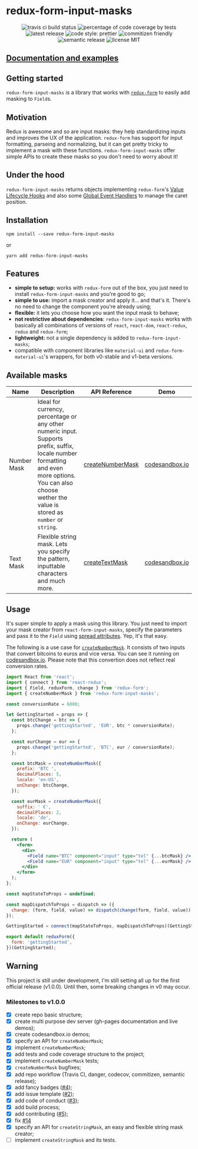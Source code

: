 # redux-form-input-masks

<p align="center">
    <span>
        <img alt="travis ci build status" src="https://img.shields.io/travis/renato-bohler/redux-form-input-masks/master.svg?style=flat-square">
    </span>
    <span>
        <img alt="percentage of code coverage by tests" src="https://img.shields.io/codecov/c/github/renato-bohler/redux-form-input-masks/master.svg?style=flat-square">
    </span>
    <span>
        <img alt="latest release" src="https://img.shields.io/github/release/renato-bohler/redux-form-input-masks/all.svg?style=flat-square">
    </span>
    <span>
        <img alt="code style: prettier" src="https://img.shields.io/badge/code_style-prettier-ff69b4.svg?style=flat-square">
    </span>
    <span>
        <img alt="commitizen friendly" src="https://img.shields.io/badge/commitizen-friendly-brightgreen.svg?style=flat-square">
    </span>
    <span>
        <img alt="semantic release" src="https://img.shields.io/badge/%20%20%F0%9F%93%A6%F0%9F%9A%80-semantic--release-e10079.svg?style=flat-square">
    </span>
    <span>
        <img alt="license MIT" src="https://img.shields.io/github/license/renato-bohler/redux-form-input-masks.svg?style=flat-square">
    </span>
</p>

## [Documentation and examples](https://renato-bohler.github.io/redux-form-input-masks)

## Getting started

`redux-form-input-masks` is a library that works with [`redux-form`](https://github.com/erikras/redux-form) to easily add masking to `Field`s.

## Motivation

Redux is awesome and so are input masks: they help standardizing inputs and improves the UX of the application. `redux-form` has support for input formatting, parseing and normalizing, but it can get pretty tricky to implement a mask with these functions. `redux-form-input-masks` offer simple APIs to create these masks so you don't need to worry about it!

## Under the hood

`redux-form-input-masks` returns objects implementing `redux-form`'s [Value Lifecycle Hooks](https://redux-form.com/7.2.3/docs/valuelifecycle.md/) and also some [Global Event Handlers](https://developer.mozilla.org/en-US/docs/Web/API/GlobalEventHandlers) to manage the caret position.

## Installation

```
npm install --save redux-form-input-masks
```

or

```
yarn add redux-form-input-masks
```

## Features

* **simple to setup:** works with `redux-form` out of the box, you just need to install `redux-form-input-masks` and you're good to go;
* **simple to use:** import a mask creator and apply it... and that's it. There's no need to change the component you're already using;
* **flexible:** it lets you choose how you want the input mask to behave;
* **not restrictive about dependencies**: `redux-form-input-masks` works with basically all combinations of versions of `react`, `react-dom`, `react-redux`, `redux` and `redux-form`;
* **lightweight:** not a single dependency is added to `redux-form-input-masks`;
* compatible with component libraries like `material-ui` and `redux-form-material-ui`'s wrappers, for both v0-stable and v1-beta versions.

## Available masks

| Name        | Description                                                                                                                                                                                                 | API Reference                                                                            | Demo                                                  |
| ----------- | ----------------------------------------------------------------------------------------------------------------------------------------------------------------------------------------------------------- | ---------------------------------------------------------------------------------------- | ----------------------------------------------------- |
| Number Mask | Ideal for currency, percentage or any other numeric input. Supports prefix, suffix, locale number formatting and even more options. You can also choose wether the value is stored as `number` or `string`. | [createNumberMask](https://renato-bohler.github.io/redux-form-input-masks/#/number-mask) | [codesandbox.io](https://codesandbox.io/s/k0op1kwywr) |
| Text Mask   | Flexible string mask. Lets you specify the pattern, inputtable characters and much more.                                                                                                                    | [createTextMask](https://renato-bohler.github.io/redux-form-input-masks/#/text-mask)     | [codesandbox.io](https://codesandbox.io/s/9o5vyqxn84) |

## Usage

It's super simple to apply a mask using this library. You just need to import your mask creator from `react-form-input-masks`, specify the parameters and pass it to the `Field` using [spread attributes](https://reactjs.org/docs/jsx-in-depth.html#spread-attributes). Yep, it's that easy.

The following is a use case for [`createNumberMask`](https://renato-bohler.github.io/redux-form-input-masks/#/number-mask). It consists of two inputs that convert bitcoins to euros and vice versa. You can see it running on [codesandbox.io](https://codesandbox.io/s/v0rj4p6y0). Please note that this convertion does not reflect real conversion rates.

```jsx
import React from 'react';
import { connect } from 'react-redux';
import { Field, reduxForm, change } from 'redux-form';
import { createNumberMask } from 'redux-form-input-masks';

const conversionRate = 6800;

let GettingStarted = props => {
  const btcChange = btc => {
    props.change('gettingStarted', 'EUR', btc * conversionRate);
  };

  const eurChange = eur => {
    props.change('gettingStarted', 'BTC', eur / conversionRate);
  };

  const btcMask = createNumberMask({
    prefix: 'BTC ',
    decimalPlaces: 5,
    locale: 'en-US',
    onChange: btcChange,
  });

  const eurMask = createNumberMask({
    suffix: ' €',
    decimalPlaces: 2,
    locale: 'de',
    onChange: eurChange,
  });

  return (
    <form>
      <div>
        <Field name="BTC" component="input" type="tel" {...btcMask} />
        <Field name="EUR" component="input" type="tel" {...eurMask} />
      </div>
    </form>
  );
};

const mapStateToProps = undefined;

const mapDispatchToProps = dispatch => ({
  change: (form, field, value) => dispatch(change(form, field, value)),
});

GettingStarted = connect(mapStateToProps, mapDispatchToProps)(GettingStarted);

export default reduxForm({
  form: 'gettingStarted',
})(GettingStarted);
```

## Warning

This project is still under development, I'm still setting all up for the first official release (v1.0.0). Until then, some breaking changes in v0 may occur.

### Milestones to v1.0.0

* [x] create repo basic structure;
* [x] create multi purpose dev server (gh-pages documentation and live demos);
* [x] create codesandbox.io demos;
* [x] specify an API for `createNumberMask`;
* [x] implement `createNumberMask`;
* [x] add tests and code coverage structure to the project;
* [x] implement `createNumberMask` tests;
* [x] `createNumberMask` bugfixes;
* [x] add repo workflow (Travis CI, danger, codecov, commitizen, semantic release);
* [x] add fancy badges ([#4](https://github.com/renato-bohler/redux-form-input-masks/issues/4));
* [x] add issue template ([#2](https://github.com/renato-bohler/redux-form-input-masks/issues/2));
* [x] add code of conduct ([#3](https://github.com/renato-bohler/redux-form-input-masks/issues/3));
* [x] add build process;
* [x] add contributing ([#5](https://github.com/renato-bohler/redux-form-input-masks/issues/5));
* [x] fix [#14](https://github.com/renato-bohler/redux-form-input-masks/issues/14)
* [x] specify an API for `createStringMask`, an easy and flexible string mask creator;
* [ ] implement `createStringMask` and its tests.
